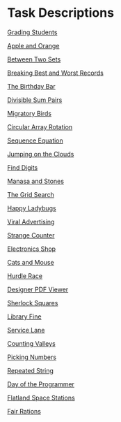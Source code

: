 # Task Descriptions

<a href = "https://www.hackerrank.com/challenges/grading/problem">Grading Students</a>

<a href = "https://www.hackerrank.com/challenges/apple-and-orange/problem">Apple and Orange</a>

<a href = "https://www.hackerrank.com/challenges/between-two-sets/problem">Between Two Sets</a>

<a href = "https://www.hackerrank.com/challenges/breaking-best-and-worst-records/problem">Breaking Best and Worst Records</a>

<a href = "https://www.hackerrank.com/challenges/the-birthday-bar/problem">The Birthday Bar</a>

<a href = "https://www.hackerrank.com/challenges/divisible-sum-pairs/problem">Divisible Sum Pairs</a>

<a href = "https://www.hackerrank.com/challenges/migratory-birds/problem">Migratory Birds</a>

<a href = "https://www.hackerrank.com/challenges/circular-array-rotation/problem">Circular Array Rotation</a>

<a href = "https://www.hackerrank.com/challenges/permutation-equation/problem">Sequence Equation</a>

<a href = "https://www.hackerrank.com/challenges/jumping-on-the-clouds">Jumping on the Clouds</a>

<a href = "https://www.hackerrank.com/challenges/find-digits/problem">Find Digits</a>

<a href = "https://www.hackerrank.com/challenges/manasa-and-stones/problem">Manasa and Stones<a>

<a href = "https://www.hackerrank.com/challenges/the-grid-search/problem">The Grid Search</a>

<a href = "https://www.hackerrank.com/challenges/happy-ladybugs/problem">Happy Ladybugs</a>

<a href = "https://www.hackerrank.com/challenges/strange-advertising/problem">Viral Advertising</a>

<a href = "https://www.hackerrank.com/challenges/strange-code/problem">Strange Counter</a>

<a href = "https://www.hackerrank.com/challenges/electronics-shop/problem">Electronics Shop</a>

<a href = "https://www.hackerrank.com/challenges/cats-and-a-mouse/problem">Cats and Mouse</a>

<a href = "https://www.hackerrank.com/challenges/the-hurdle-race/problem">Hurdle Race</a>

<a href = "https://www.hackerrank.com/challenges/designer-pdf-viewer/problem">Designer PDF Viewer</a>

<a href = "https://www.hackerrank.com/challenges/sherlock-and-squares/problem">Sherlock Squares</a>

<a href = "https://www.hackerrank.com/challenges/library-fine/problem">Library Fine</a>

<a href = "https://www.hackerrank.com/challenges/service-lane/problem">Service Lane</a>

<a href = "https://www.hackerrank.com/challenges/counting-valleys/problem">Counting Valleys</a>

<a href = "https://www.hackerrank.com/challenges/picking-numbers/problem">Picking Numbers</a>

<a href = "https://www.hackerrank.com/challenges/repeated-string/problem">Repeated String</a>

<a href = "https://www.hackerrank.com/challenges/day-of-the-programmer/problem">Day of the Programmer</a>

<a href = "https://www.hackerrank.com/challenges/flatland-space-stations/problem">Flatland Space Stations</a>

<a href = "https://www.hackerrank.com/challenges/fair-rations/problem">Fair Rations</a>

